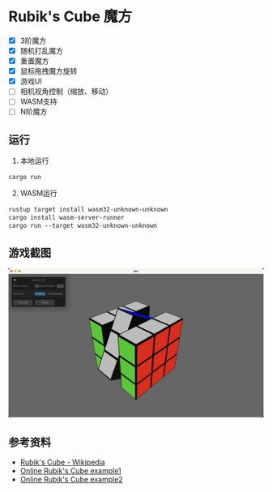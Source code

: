# Rubik's Cube 魔方
- [x] 3阶魔方
- [x] 随机打乱魔方
- [x] 重置魔方
- [x] 鼠标拖拽魔方旋转
- [x] 游戏UI
- [ ] 相机视角控制（缩放、移动）
- [ ] WASM支持
- [ ] N阶魔方

## 运行
1. 本地运行
```
cargo run
```
2. WASM运行
```
rustup target install wasm32-unknown-unknown
cargo install wasm-server-runner
cargo run --target wasm32-unknown-unknown
```

## 游戏截图
![playing cube](https://raw.githubusercontent.com/NightsWatchGames/rubiks-cube/master/screenshots/playing_cube.jpg)

## 参考资料
- [Rubik's Cube - Wikipedia](https://en.wikipedia.org/wiki/Rubik%27s_Cube)
- [Online Rubik's Cube example1](https://rubikscu.be/)
- [Online Rubik's Cube example2](https://cube-solver.com/)